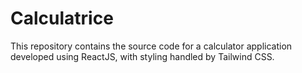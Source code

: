 # Calculatrice

This repository contains the source code for a calculator application developed using ReactJS, with styling handled by Tailwind CSS.
